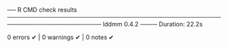 ── R CMD check results ──────────────────────────────────────────────────────────────────────── lddmm 0.4.2 ────
Duration: 22.2s

0 errors ✔ | 0 warnings ✔ | 0 notes ✔